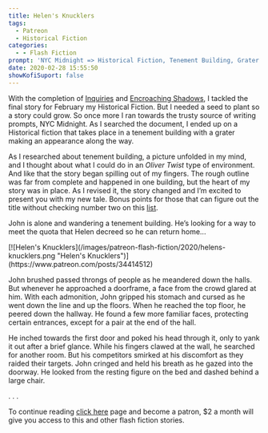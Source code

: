 ```yaml
---
title: Helen's Knucklers
tags:
  - Patreon
  - Historical Fiction
categories:
  - - Flash Fiction
prompt: 'NYC Midnight => Historical Fiction, Tenement Building, Grater'
date: 2020-02-28 15:55:50
showKofiSuport: false
---
```


With the completion of [Inquiries](/archives/2020/02/12/inquiries) and [Encroaching Shadows](/archives/2020/02/24/encroaching-shadow/), I tackled the final story for February my Historical Fiction. But I needed a seed to plant so a story could grow. So once more I ran towards the trusty source of writing prompts, NYC Midnight. As I searched the document, I ended up on a Historical fiction that takes place in a tenement building with a grater making an appearance along the way.<!-- more -->

As I researched about tenement building, a picture unfolded in my mind, and I thought about what I could do in an *Oliver Twist* type of environment. And like that the story began spilling out of my fingers. The rough outline was far from complete and happened in one building, but the heart of my story was in place. As I revised it, the story changed and I’m excited to present you with my new tale. Bonus points for those that can figure out the title without checking number two on this [list](https://www.mentalfloss.com/article/87735/17-slangy-terms-pickpockets-put-your-wallet).

John is alone and wandering a tenement building. He’s looking for a way to meet the quota that Helen decreed so he can return home...

<div class="center">[![Helen's Knucklers](/images/patreon-flash-fiction/2020/helens-knucklers.png "Helen's Knucklers")](https://www.patreon.com/posts/34414512)</div>

John brushed passed throngs of people as he meandered down the halls. But whenever he approached a doorframe, a face from the crowd glared at him. With each admonition, John gripped his stomach and cursed as he went down the line and up the floors. When he reached the top floor, he peered down the hallway. He found a few more familiar faces, protecting certain entrances, except for a pair at the end of the hall.

He inched towards the first door and poked his head through it, only to yank it out after a brief glance. While his fingers clawed at the wall, he searched for another room. But his competitors smirked at his discomfort as they raided their targets. John cringed and held his breath as he gazed into the doorway. He looked from the resting figure on the bed and dashed behind a large chair.<div class="center story-ellipses">.
.
.
</div>

To continue reading [click here](https://www.patreon.com/posts/34414512) page and become a patron, $2 a month will give you access to this and other flash fiction stories.
